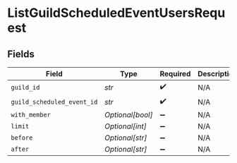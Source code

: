 # ListGuildScheduledEventUsersRequest


## Fields

| Field                      | Type                       | Required                   | Description                |
| -------------------------- | -------------------------- | -------------------------- | -------------------------- |
| `guild_id`                 | *str*                      | :heavy_check_mark:         | N/A                        |
| `guild_scheduled_event_id` | *str*                      | :heavy_check_mark:         | N/A                        |
| `with_member`              | *Optional[bool]*           | :heavy_minus_sign:         | N/A                        |
| `limit`                    | *Optional[int]*            | :heavy_minus_sign:         | N/A                        |
| `before`                   | *Optional[str]*            | :heavy_minus_sign:         | N/A                        |
| `after`                    | *Optional[str]*            | :heavy_minus_sign:         | N/A                        |
